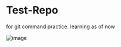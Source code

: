 # Test-Repo
for git command practice. learning as of now

![image](https://user-images.githubusercontent.com/81165182/114389294-74250800-9bb2-11eb-974a-d417ed386ae1.png)

